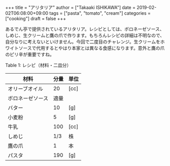+++
title = "アリタリア"
author = ["Takaaki ISHIKAWA"]
date = 2019-02-02T06:08:00+09:00
tags = ["pasta", "tomato", "cream"]
categories = ["cooking"]
draft = false
+++

あるでん亭で提供されているアリタリア。レシピとしては、ボロネーゼソース、しめじ、生クリームと鷹の爪で作ります。もちろんレシピの詳細は不明なので、自分なりに考えないといけません。今回で二度目のチャレンジ。生クリームをホワイトソースで代用するとやはり本家とは異なる食感になります。意外と鷹の爪のピリ辛が重要ですね。

<div class="table-caption">
  <span class="table-number">Table 1</span>:
  レシピ（材料・二皿分）
</div>

| 材料     | 分量 | 単位 |
|--------|----|----|
| オリーブオイル | 20  | [cc] |
| ボロネーゼソース | 適量 |      |
| バター   | 10  | [g]  |
| 小麦粉   | 5   | [g]  |
| 牛乳     | 100 | [cc] |
| しめじ   | 1/3 | 株   |
| 鷹の爪   | 1   | 本   |
| パスタ   | 190 | [g]  |
